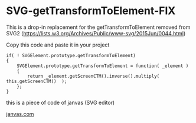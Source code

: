 # SVG-getTransformToElement-FIX
This is a drop-in replacement for the getTransformToElement removed from SVG2 
(https://lists.w3.org/Archives/Public/www-svg/2015Jun/0044.html)


Copy this code and paste it in your project

```
if( ! SVGElement.prototype.getTransformToElement)
{
	SVGElement.prototype.getTransformToElement = function( _element )
    {
        return _element.getScreenCTM().inverse().multiply(  this.getScreenCTM()  );
    };
}

```

this is a piece of code of janvas (SVG editor)

[janvas.com](http://www.janvas.com)
